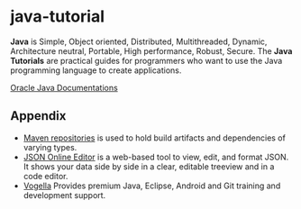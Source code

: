 java-tutorial
=============

**Java** is Simple, Object oriented, Distributed, Multithreaded, Dynamic, Architecture neutral, Portable, High performance, Robust, Secure. The **Java Tutorials** are practical guides for programmers who want to use the Java programming language to create applications.

[Oracle Java Documentations](http://docs.oracle.com/javase/tutorial/index.html)

Appendix
--------

- [Maven repositories](http://mvnrepository.com/) is used to hold build artifacts and dependencies of varying types.
- [JSON Online Editor](http://jsoneditoronline.org/) is a web-based tool to view, edit, and format JSON. It shows your data side by side in a clear, editable treeview and in a code editor.
- [Vogella](http://www.vogella.com/) Provides premium Java, Eclipse, Android and Git training and development support.


